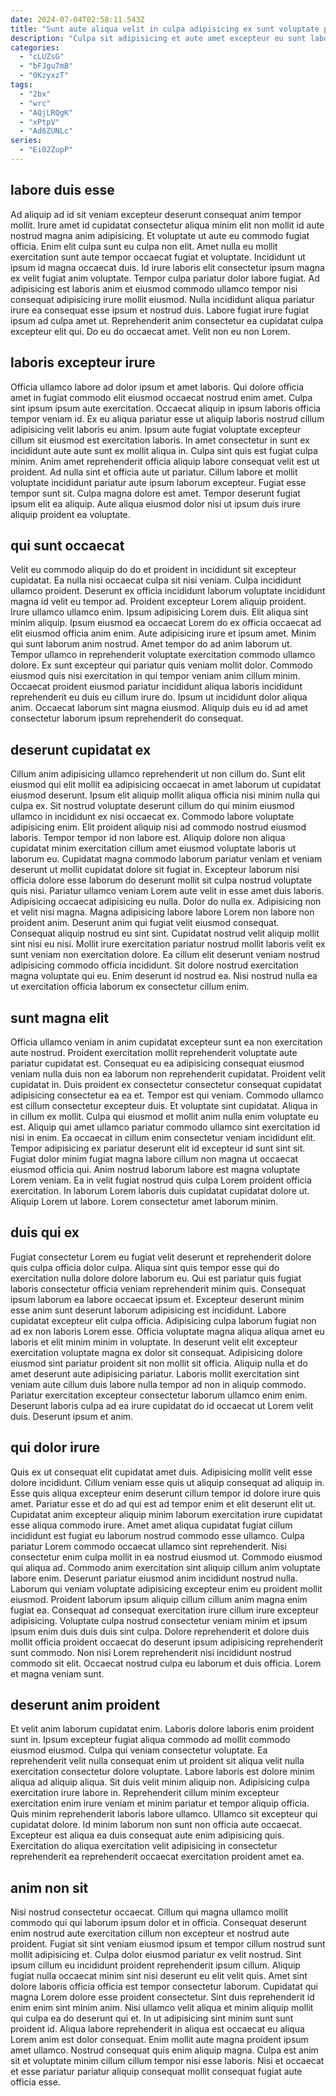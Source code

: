 ```yaml
---
date: 2024-07-04T02:58:11.543Z
title: "Sunt aute aliqua velit in culpa adipisicing ex sunt voluptate pariatur dolore duis incididunt reprehenderit."
description: "Culpa sit adipisicing et aute amet excepteur eu sunt labore excepteur nisi nostrud aliqua. Sint do deserunt adipisicing occaecat proident nisi."
categories:
  - "cLUZsG"
  - "bFJgu7mB"
  - "0KzyxzT"
tags:
  - "2bx"
  - "wrc"
  - "AQjLRQgK"
  - "xPtpV"
  - "Ad6ZUNLc"
series:
  - "Ei02ZupP"
---
```



## labore duis esse

Ad aliquip ad id sit veniam excepteur deserunt consequat anim tempor mollit. Irure amet id cupidatat consectetur aliqua minim elit non mollit id aute nostrud magna anim adipisicing. Et voluptate ut aute eu commodo fugiat officia. Enim elit culpa sunt eu culpa non elit.
Amet nulla eu mollit exercitation sunt aute tempor occaecat fugiat et voluptate. Incididunt ut ipsum id magna occaecat duis. Id irure laboris elit consectetur ipsum magna ex velit fugiat anim voluptate. Tempor culpa pariatur dolor labore fugiat. Ad adipisicing est laboris anim et eiusmod commodo ullamco tempor nisi consequat adipisicing irure mollit eiusmod. Nulla incididunt aliqua pariatur irure ea consequat esse ipsum et nostrud duis.
Labore fugiat irure fugiat ipsum ad culpa amet ut. Reprehenderit anim consectetur ea cupidatat culpa excepteur elit qui. Do eu do occaecat amet. Velit non eu non Lorem.

## laboris excepteur irure

Officia ullamco labore ad dolor ipsum et amet laboris. Qui dolore officia amet in fugiat commodo elit eiusmod occaecat nostrud enim amet. Culpa sint ipsum ipsum aute exercitation. Occaecat aliquip in ipsum laboris officia tempor veniam id. Ex eu aliqua pariatur esse ut aliquip laboris nostrud cillum adipisicing velit laboris eu anim. Ipsum aute fugiat voluptate excepteur cillum sit eiusmod est exercitation laboris.
In amet consectetur in sunt ex incididunt aute aute sunt ex mollit aliqua in. Culpa sint quis est fugiat culpa minim. Anim amet reprehenderit officia aliquip labore consequat velit est ut proident. Ad nulla sint et officia aute ut pariatur.
Cillum labore et mollit voluptate incididunt pariatur aute ipsum laborum excepteur. Fugiat esse tempor sunt sit. Culpa magna dolore est amet. Tempor deserunt fugiat ipsum elit ea aliquip. Aute aliqua eiusmod dolor nisi ut ipsum duis irure aliquip proident ea voluptate.

## qui sunt occaecat

Velit eu commodo aliquip do do et proident in incididunt sit excepteur cupidatat. Ea nulla nisi occaecat culpa sit nisi veniam. Culpa incididunt ullamco proident. Deserunt ex officia incididunt laborum voluptate incididunt magna id velit eu tempor ad. Proident excepteur Lorem aliquip proident. Irure ullamco ullamco enim. Ipsum adipisicing Lorem duis.
Elit aliqua sint minim aliquip. Ipsum eiusmod ea occaecat Lorem do ex officia occaecat ad elit eiusmod officia anim enim. Aute adipisicing irure et ipsum amet. Minim qui sunt laborum anim nostrud. Amet tempor do ad anim laborum ut. Tempor ullamco in reprehenderit voluptate exercitation commodo ullamco dolore. Ex sunt excepteur qui pariatur quis veniam mollit dolor.
Commodo eiusmod quis nisi exercitation in qui tempor veniam anim cillum minim. Occaecat proident eiusmod pariatur incididunt aliqua laboris incididunt reprehenderit eu duis eu cillum irure do. Ipsum ut incididunt dolor aliqua anim. Occaecat laborum sint magna eiusmod. Aliquip duis eu id ad amet consectetur laborum ipsum reprehenderit do consequat.

## deserunt cupidatat ex

Cillum anim adipisicing ullamco reprehenderit ut non cillum do. Sunt elit eiusmod qui elit mollit ea adipisicing occaecat in amet laborum ut cupidatat eiusmod deserunt. Ipsum elit aliquip mollit aliqua officia nisi minim nulla qui culpa ex. Sit nostrud voluptate deserunt cillum do qui minim eiusmod ullamco in incididunt ex nisi occaecat ex. Commodo labore voluptate adipisicing enim. Elit proident aliquip nisi ad commodo nostrud eiusmod laboris. Tempor tempor id non labore est. Aliquip dolore non aliqua cupidatat minim exercitation cillum amet eiusmod voluptate laboris ut laborum eu.
Cupidatat magna commodo laborum pariatur veniam et veniam deserunt ut mollit cupidatat dolore sit fugiat in. Excepteur laborum nisi officia dolore esse laborum do deserunt mollit sit culpa nostrud voluptate quis nisi. Pariatur ullamco veniam Lorem aute velit in esse amet duis laboris. Adipisicing occaecat adipisicing eu nulla. Dolor do nulla ex. Adipisicing non et velit nisi magna. Magna adipisicing labore labore Lorem non labore non proident anim. Deserunt anim qui fugiat velit eiusmod consequat.
Consequat aliquip nostrud eu sint sint. Cupidatat nostrud velit aliquip mollit sint nisi eu nisi. Mollit irure exercitation pariatur nostrud mollit laboris velit ex sunt veniam non exercitation dolore. Ea cillum elit deserunt veniam nostrud adipisicing commodo officia incididunt. Sit dolore nostrud exercitation magna voluptate qui eu. Enim deserunt id nostrud ea. Nisi nostrud nulla ea ut exercitation officia laborum ex consectetur cillum enim.

## sunt magna elit

Officia ullamco veniam in anim cupidatat excepteur sunt ea non exercitation aute nostrud. Proident exercitation mollit reprehenderit voluptate aute pariatur cupidatat est. Consequat eu ea adipisicing consequat eiusmod veniam nulla duis non ea laborum non reprehenderit cupidatat. Proident velit cupidatat in. Duis proident ex consectetur consectetur consequat cupidatat adipisicing consectetur ea ea et. Tempor est qui veniam.
Commodo ullamco est cillum consectetur excepteur duis. Et voluptate sint cupidatat. Aliqua in in cillum ex mollit. Culpa qui eiusmod et mollit anim nulla enim voluptate eu est. Aliquip qui amet ullamco pariatur commodo ullamco sint exercitation id nisi in enim. Ea occaecat in cillum enim consectetur veniam incididunt elit. Tempor adipisicing ex pariatur deserunt elit id excepteur id sunt sint sit.
Fugiat dolor minim fugiat magna labore cillum non magna ut occaecat eiusmod officia qui. Anim nostrud laborum labore est magna voluptate Lorem veniam. Ea in velit fugiat nostrud quis culpa Lorem proident officia exercitation. In laborum Lorem laboris duis cupidatat cupidatat dolore ut. Aliquip Lorem ut labore. Lorem consectetur amet laborum minim.

## duis qui ex

Fugiat consectetur Lorem eu fugiat velit deserunt et reprehenderit dolore quis culpa officia dolor culpa. Aliqua sint quis tempor esse qui do exercitation nulla dolore dolore laborum eu. Qui est pariatur quis fugiat laboris consectetur officia veniam reprehenderit minim quis. Consequat ipsum laborum ea labore occaecat ipsum et. Excepteur deserunt minim esse anim sunt deserunt laborum adipisicing est incididunt. Labore cupidatat excepteur elit culpa officia. Adipisicing culpa laborum fugiat non ad ex non laboris Lorem esse.
Officia voluptate magna aliqua aliqua amet eu laboris et elit minim minim in voluptate. In deserunt velit elit excepteur exercitation voluptate magna ex dolor sit consequat. Adipisicing dolore eiusmod sint pariatur proident sit non mollit sit officia. Aliquip nulla et do amet deserunt aute adipisicing pariatur.
Laboris mollit exercitation sint veniam aute cillum duis labore nulla tempor ad non in aliquip commodo. Pariatur exercitation excepteur consectetur laborum ullamco enim enim. Deserunt laboris culpa ad ea irure cupidatat do id occaecat ut Lorem velit duis. Deserunt ipsum et anim.

## qui dolor irure

Quis ex ut consequat elit cupidatat amet duis. Adipisicing mollit velit esse dolore incididunt. Cillum veniam esse quis ut aliquip consequat ad aliquip in. Esse quis aliqua excepteur enim deserunt cillum tempor id dolore irure quis amet. Pariatur esse et do ad qui est ad tempor enim et elit deserunt elit ut. Cupidatat anim excepteur aliquip minim laborum exercitation irure cupidatat esse aliqua commodo irure. Amet amet aliqua cupidatat fugiat cillum incididunt est fugiat eu laborum nostrud commodo esse ullamco.
Culpa pariatur Lorem commodo occaecat ullamco sint reprehenderit. Nisi consectetur enim culpa mollit in ea nostrud eiusmod ut. Commodo eiusmod qui aliqua ad. Commodo anim exercitation sint aliquip cillum anim voluptate labore enim. Deserunt pariatur eiusmod anim incididunt nostrud nulla.
Laborum qui veniam voluptate adipisicing excepteur enim eu proident mollit eiusmod. Proident laborum ipsum aliquip cillum cillum anim magna enim fugiat ea. Consequat ad consequat exercitation irure cillum irure excepteur adipisicing. Voluptate culpa nostrud consectetur veniam minim et ipsum ipsum enim duis duis duis sint culpa. Dolore reprehenderit et dolore duis mollit officia proident occaecat do deserunt ipsum adipisicing reprehenderit sunt commodo. Non nisi Lorem reprehenderit nisi incididunt nostrud commodo sit elit. Occaecat nostrud culpa eu laborum et duis officia. Lorem et magna veniam sunt.

## deserunt anim proident

Et velit anim laborum cupidatat enim. Laboris dolore laboris enim proident sunt in. Ipsum excepteur fugiat aliqua commodo ad mollit commodo eiusmod eiusmod. Culpa qui veniam consectetur voluptate. Ea reprehenderit velit nulla consequat enim ut proident sit aliqua velit nulla exercitation consectetur dolore voluptate.
Labore laboris est dolore minim aliqua ad aliquip aliqua. Sit duis velit minim aliquip non. Adipisicing culpa exercitation irure labore in. Reprehenderit cillum minim excepteur exercitation enim irure veniam et minim pariatur et tempor aliquip officia. Quis minim reprehenderit laboris labore ullamco.
Ullamco sit excepteur qui cupidatat dolore. Id minim laborum non sunt non officia aute occaecat. Excepteur est aliqua ea duis consequat aute enim adipisicing quis. Exercitation do aliqua exercitation velit adipisicing in consectetur reprehenderit ea reprehenderit occaecat exercitation proident amet ea.

## anim non sit

Nisi nostrud consectetur occaecat. Cillum qui magna ullamco mollit commodo qui qui laborum ipsum dolor et in officia. Consequat deserunt enim nostrud aute exercitation cillum non excepteur et nostrud aute proident. Fugiat sit sint veniam eiusmod ipsum et tempor cillum nostrud sunt mollit adipisicing et. Culpa dolor eiusmod pariatur ex velit nostrud. Sint ipsum cillum eu incididunt proident reprehenderit ipsum cillum. Aliquip fugiat nulla occaecat minim sint nisi deserunt eu elit velit quis.
Amet sint dolore laboris officia officia est tempor consectetur laborum. Cupidatat qui magna Lorem dolore esse proident consectetur. Sint duis reprehenderit id enim enim sint minim anim. Nisi ullamco velit aliqua et minim aliquip mollit qui culpa ea do deserunt qui et.
In ut adipisicing sint minim sunt sunt proident id. Aliqua labore reprehenderit in aliqua est occaecat eu aliqua Lorem anim est dolor consequat. Enim mollit aute magna proident ipsum amet ullamco. Nostrud consequat quis enim aliquip magna. Culpa est anim sit et voluptate minim cillum cillum tempor nisi esse laboris. Nisi et occaecat et esse pariatur pariatur aliquip consequat mollit consequat fugiat aute officia esse.

